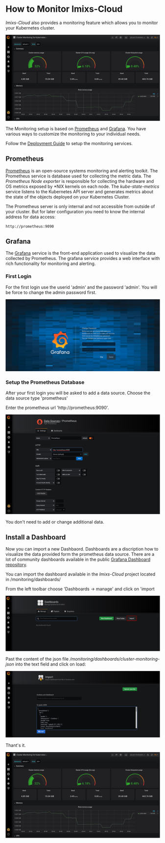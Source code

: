 # How to Monitor Imixs-Cloud

*Imixs-Cloud* also provides a monitoring feature which allows you to monitor your Kubernetes cluster.

<img src="./images/monitoring-001.png" />

The Monitoring setup is based on [Prometheus](https://prometheus.io/) and [Grafana](https://grafana.com/). You have various ways to customize the monitoring to your individual needs. 

Follow the [Deployment Guide](../management/monitoring/README.md) to setup the monitoring services. 


## Prometheus

[Prometheus](https://prometheus.io/) is an open-source systems monitoring and alerting toolkit. 
The Prometheus service is database used for collecting the metric data. The *Prometheus Node exporter* is responsible for collecting the hardware and OS metrics exposed by *NIX kernels on each node. The *kube-state-metrics* service listens to the Kubernetes API server and generates metrics about the state of the objects deployed on your Kubernetes Cluster.

The Prometheus server is only internal and not accessible from outside of your cluster. But for later configuration you need to know the internal address for data access:

	http://prometheus:9090


## Grafana

The [Grafana](https://grafana.com/) service is the front-end application used to visualize the data collected by Prometheus. 
The grafana service provides a web interface with rich functionality for monitoring and alerting. 
 
### First Login

For the first login use the userid 'admin' and the password 'admin'. You will be force to change the admin password first.

<img src="./images/monitoring-002.png" />
 
### Setup the Prometheus Database

After your first login you will be asked to add a data source. Choose the data source type 'prometheus'

Enter the prometheus url 'http://prometheus:9090'. 

<img src="./images/monitoring-003.png" />

You don't need to add or change additional data.



## Install a Dashboard

Now you can import a new Dashbaord. Dashboards are a discription how to visualize the data provided form the prometheus data source. There are a lot of community dashboards available in the public [Grafana Dashboard repository](https://grafana.com/grafana/dashboards?direction=asc&orderBy=name&search=kubernetes).

You can import the dashboard available in the *Imixs-Cloud* project located in /monitoring/dashboards/

From the left toolbar choose 'Dashboards -> manage' and click on 'import

<img src="./images/monitoring-004.png" />

Past the content of the json file */monitoring/dashboards/cluster-monitoring-json* into the text field and click on load:

<img src="./images/monitoring-005.png" />


Thant's it.

<img src="./images/monitoring-001.png" />

